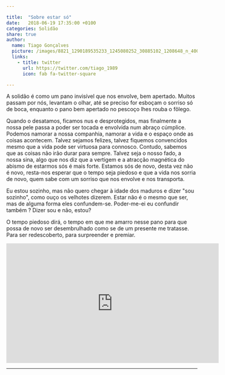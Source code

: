```yaml
---

title:  "Sobre estar só"
date:   2018-06-19 17:35:00 +0100
categories: Solidão
share: true
author:
  name: Tiago Gonçalves
  picture: /images/8821_1290189535233_1245080252_30885102_1208648_n_400x400.jpg
  links:
    - title: twitter
      url: https://twitter.com/tiago_1989
      icon: fab fa-twitter-square

---
```


A solidão é como um pano invisível que nos envolve, bem apertado. Muitos passam por nós, levantam o olhar, até se preciso for esboçam o sorriso só de boca, enquanto o pano bem apertado no pescoço lhes rouba o fôlego.

Quando o desatamos, ficamos nus e desprotegidos, mas finalmente a nossa pele passa a poder ser tocada e envolvida num abraço cúmplice. Podemos namorar a nossa companhia, namorar a vida e o espaço onde as coisas acontecem. Talvez sejamos felizes, talvez fiquemos convencidos mesmo que a vida pode ser virtuosa para connosco.
Contudo, sabemos que as coisas não irão durar para sempre. Talvez seja o nosso fado, a nossa sina, algo que nos diz que a vertigem e a atracção magnética do abismo de estarmos sós é mais forte. Estamos sós de novo, desta vez não é novo, resta-nos esperar que o tempo seja piedoso e que a vida nos sorria de novo, quem sabe com um sorriso que nos envolve e nos transporta.

Eu estou sozinho, mas não quero chegar à idade dos maduros e dizer "sou sozinho", como ouço os velhotes dizerem. Estar não é o mesmo que ser, mas de alguma forma eles confundem-se. Poder-me-ei eu confundir também ? Dizer sou e não, estou?

O tempo piedoso dirá, o tempo em que me amarro nesse pano para que possa de novo ser desembrulhado como se de um presente me tratasse. Para ser redescoberto, para surpreender e premiar.

<iframe width="560" height="315" src="https://www.youtube.com/embed/mTyaEaFzL9U" frameborder="0" allow="autoplay; encrypted-media" allowfullscreen></iframe>

---
